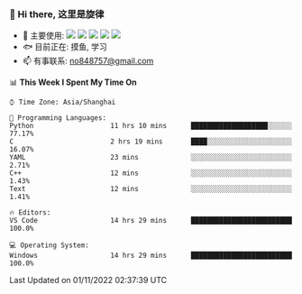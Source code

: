### 👋 Hi there, 这里是旋律
- 🔭 主要使用: 
![](https://img.shields.io/badge/-Python-3e74a2?style=flat-square&logo=Python&logoColor=fff)
![](https://img.shields.io/badge/-Java-007396?mstyle=flat-square&logo=Java&logoColor=fff)
![](https://img.shields.io/badge/-Node.js-339933?style=flat-square&logo=Node.js&logoColor=fff)
![](https://img.shields.io/badge/-PostgreSQL-4169e1?style=flat-square&logo=PostgreSQL&logoColor=fff)
![](https://img.shields.io/badge/-VSCode-007acc?style=flat-square&logo=Visual-Studio-Code&logoColor=fff)
- 🐟 目前正在: 摸鱼, 学习
- 📫 有事联系: no848757@gmail.com

<!--START_SECTION:waka-->
📊 **This Week I Spent My Time On** 

```text
⌚︎ Time Zone: Asia/Shanghai

💬 Programming Languages: 
Python                   11 hrs 10 mins      ███████████████████░░░░░░   77.17% 
C                        2 hrs 19 mins       ████░░░░░░░░░░░░░░░░░░░░░   16.07% 
YAML                     23 mins             ░░░░░░░░░░░░░░░░░░░░░░░░░   2.71% 
C++                      12 mins             ░░░░░░░░░░░░░░░░░░░░░░░░░   1.43% 
Text                     12 mins             ░░░░░░░░░░░░░░░░░░░░░░░░░   1.41%

🔥 Editors: 
VS Code                  14 hrs 29 mins      █████████████████████████   100.0%

💻 Operating System: 
Windows                  14 hrs 29 mins      █████████████████████████   100.0%

```


 Last Updated on 01/11/2022 02:37:39 UTC
<!--END_SECTION:waka-->
